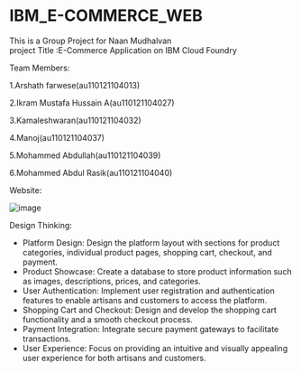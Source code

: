 # IBM_E-COMMERCE_WEB
This is a Group Project for Naan Mudhalvan </br>
project Title :E-Commerce Application on IBM Cloud Foundry

Team Members: 

1.Arshath farwese(au110121104013)

2.Ikram Mustafa Hussain A(au110121104027)

3.Kamaleshwaran(au110121104032)

4.Manoj(au110121104037)

5.Mohammed Abdullah(au110121104039)

6.Mohammed Abdul Rasik(au110121104040)

Website:

![image](https://github.com/Kamaleshwaran11/IBM_E-COMMERCE_WEB/assets/122089113/4174f3fc-acdc-423e-9609-8dcb79b7902d)

Design Thinking:

- Platform Design: Design the platform layout with sections for product categories, individual product pages, shopping cart, checkout, and payment.
- Product Showcase: Create a database to store product information such as images, descriptions, prices, and categories.
- User Authentication: Implement user registration and authentication features to enable artisans and customers to access the platform.
- Shopping Cart and Checkout: Design and develop the shopping cart functionality and a smooth checkout process.
- Payment Integration: Integrate secure payment gateways to facilitate transactions.
- User Experience: Focus on providing an intuitive and visually appealing user experience for both artisans and customers.
  



